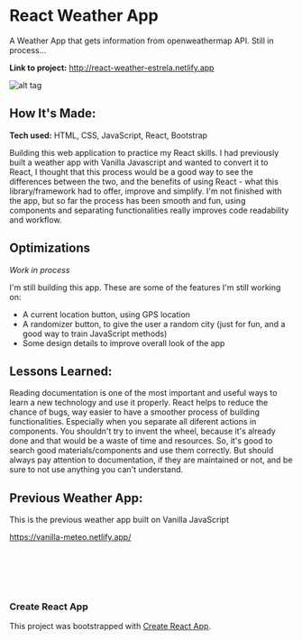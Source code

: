 # React Weather App
A Weather App that gets information from openweathermap API. Still in process...

**Link to project:** http://react-weather-estrela.netlify.app

![alt tag](https://i.postimg.cc/J0nsGRDr/Screen-Shot-2022-07-22-at-13-58-18.png)

## How It's Made:

**Tech used:** HTML, CSS, JavaScript, React, Bootstrap

Building this web application to practice my React skills. I had previously built a weather app with Vanilla Javascript and wanted to convert it to React, I thought that this process would be a good way to see the differences between the two, and the benefits of using React - what this library/framework had to offer, improve and simplify. I'm not finished with the app, but so far the process has been smooth and fun, using components and separating functionalities really improves code readability and workflow. 

## Optimizations
*Work in process*

I'm still building this app. These are some of the features I'm still working on:
- A current location button, using GPS location
- A randomizer button, to give the user a random city (just for fun, and a good way to train JavaScript methods)
- Some design details to improve overall look of the app

## Lessons Learned:

Reading documentation is one of the most important and useful ways to learn a new technology and use it properly.
React helps to reduce the chance of bugs, way easier to have a smoother process of building functionalities. Especially when you separate all diferent actions in components.
You shouldn't try to invent the wheel, because it's already done and that would be a waste of time and resources. So, it's good to search good materials/components and use them correctly. But should always pay attention to documentation, if they are maintained or not, and be sure to not use anything you can't understand.

## Previous Weather App:
This is the previous weather app built on Vanilla JavaScript

https://vanilla-meteo.netlify.app/

<br/>
<br/>
<br/>
<br/>

### Create React App
This project was bootstrapped with [Create React App](https://github.com/facebook/create-react-app).

